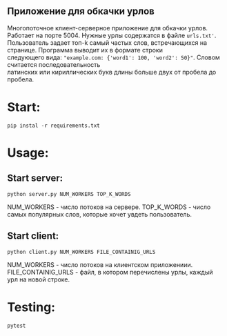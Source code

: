 Приложение для обкачки урлов
----
Многопоточное клиент-серверное приложение для обкачки урлов. Работает на порте 5004. 
Нужные урлы содержатся в файле `urls.txt'`. <br> 
Пользователь задает топ-k самый частых слов, встречающихся на странице. Программа выводит их в формате строки <br>
следующего вида: `"example.com: {'word1': 100, 'word2': 50}"`. Словом считается последовательность <br>
латинских или кириллических букв длины больше двух от пробела до пробела.
# Start:
```
pip instal -r requirements.txt
```
# Usage:
## Start server:
```
python server.py NUM_WORKERS TOP_K_WORDS
```
NUM_WORKERS - число потоков на сервере.
TOP_K_WORDS - число самых популярных слов, которые хочет увдеть пользователь.


## Start client:

```
python client.py NUM_WORKERS FILE_CONTAINIG_URLS
```
NUM_WORKERS - число потоков на клиентском приложениии.
FILE_CONTAINIG_URLS - файл, в котором перечислены урлы, каждый урл на новой строке.

# Testing:
```
pytest
```




